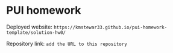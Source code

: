 # PUI homework

Deployed website: `https://kmstewar33.github.io/pui-homework-template/solution-hw0/`

Repository link: `add the URL to this repository`
